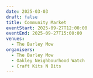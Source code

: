 ```yaml
---
date: 2025-03-03
draft: false
title: Community Market
eventStart: 2025-09-27T12:00:00
eventEnd: 2025-09-27T15:00:00
venues:
  - The Barley Mow
organisers:
  - The Barley Mow
  - Oakley Neighbourhood Watch
  - Craft Kits N Bits
---
```

